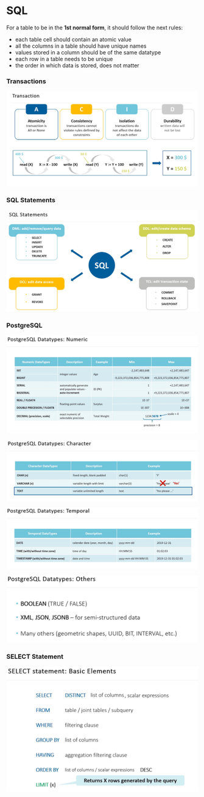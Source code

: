 # SQL



For a table to be in the **1st normal form**, it should follow the next rules:

* each table cell should contain an atomic value
* all the columns in a table should have unique names
* values stored in a column should be of the same datatype
* each row in a table needs to be unique
* the order in which data is stored, does not matter



### Transactions

![](<../.gitbook/assets/image (20) (1).png>)

### SQL Statements

![](<../.gitbook/assets/image (20).png>)

### PostgreSQL

![](<../.gitbook/assets/image (22) (1) (1).png>)

![](<../.gitbook/assets/image (23) (1) (1) (1).png>)

![](<../.gitbook/assets/image (21) (1) (1).png>)

![](<../.gitbook/assets/image (16).png>)

### SELECT Statement

![](<../.gitbook/assets/image (23) (1) (1).png>)
